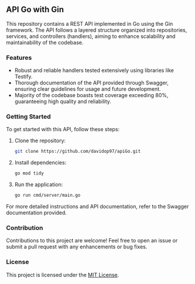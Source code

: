 ## API Go with Gin

This repository contains a REST API implemented in Go using the Gin framework. The API follows a layered structure organized into repositories, services, and controllers (handlers), aiming to enhance scalability and maintainability of the codebase.

### Features
- Robust and reliable handlers tested extensively using libraries like Testify.
- Thorough documentation of the API provided through Swagger, ensuring clear guidelines for usage and future development.
- Majority of the codebase boasts test coverage exceeding 80%, guaranteeing high quality and reliability.

### Getting Started
To get started with this API, follow these steps:

1. Clone the repository: 
   ```bash
   git clone https://github.com/davidop97/apiGo.git
   ```
2. Install dependencies:
   ```bash
   go mod tidy
   ```
3. Run the application:
   ```bash
   go run cmd/server/main.go
   ```

For more detailed instructions and API documentation, refer to the Swagger documentation provided.

### Contribution
Contributions to this project are welcome! Feel free to open an issue or submit a pull request with any enhancements or bug fixes.

### License
This project is licensed under the [MIT License](LICENSE).